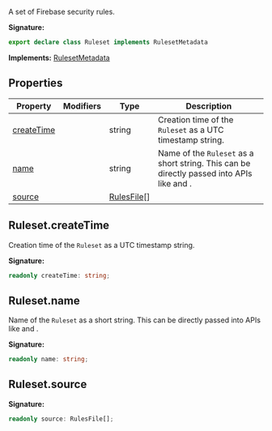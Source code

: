 A set of Firebase security rules.

<b>Signature:</b>

```typescript
export declare class Ruleset implements RulesetMetadata 
```
<b>Implements:</b> [RulesetMetadata](./firebase-admin.security-rules.rulesetmetadata.md#rulesetmetadata_interface)

## Properties

|  Property | Modifiers | Type | Description |
|  --- | --- | --- | --- |
|  [createTime](./firebase-admin.security-rules.ruleset.md#rulesetcreatetime) |  | string | Creation time of the <code>Ruleset</code> as a UTC timestamp string. |
|  [name](./firebase-admin.security-rules.ruleset.md#rulesetname) |  | string | Name of the <code>Ruleset</code> as a short string. This can be directly passed into APIs like  and . |
|  [source](./firebase-admin.security-rules.ruleset.md#rulesetsource) |  | [RulesFile](./firebase-admin.security-rules.rulesfile.md#rulesfile_interface)<!-- -->\[\] |  |

## Ruleset.createTime

Creation time of the `Ruleset` as a UTC timestamp string.

<b>Signature:</b>

```typescript
readonly createTime: string;
```

## Ruleset.name

Name of the `Ruleset` as a short string. This can be directly passed into APIs like  and .

<b>Signature:</b>

```typescript
readonly name: string;
```

## Ruleset.source

<b>Signature:</b>

```typescript
readonly source: RulesFile[];
```
